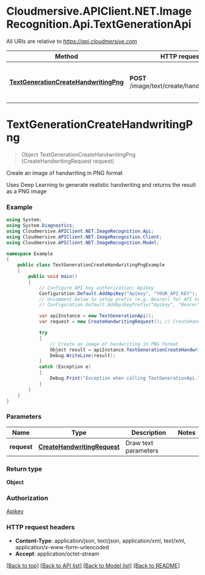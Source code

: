 # Cloudmersive.APIClient.NET.ImageRecognition.Api.TextGenerationApi

All URIs are relative to *https://api.cloudmersive.com*

Method | HTTP request | Description
------------- | ------------- | -------------
[**TextGenerationCreateHandwritingPng**](TextGenerationApi.md#textgenerationcreatehandwritingpng) | **POST** /image/text/create/handwriting/png | Create an image of handwriting in PNG format


<a name="textgenerationcreatehandwritingpng"></a>
# **TextGenerationCreateHandwritingPng**
> Object TextGenerationCreateHandwritingPng (CreateHandwritingRequest request)

Create an image of handwriting in PNG format

Uses Deep Learning to generate realistic handwriting and returns the result as a PNG image

### Example
```csharp
using System;
using System.Diagnostics;
using Cloudmersive.APIClient.NET.ImageRecognition.Api;
using Cloudmersive.APIClient.NET.ImageRecognition.Client;
using Cloudmersive.APIClient.NET.ImageRecognition.Model;

namespace Example
{
    public class TextGenerationCreateHandwritingPngExample
    {
        public void main()
        {
            // Configure API key authorization: Apikey
            Configuration.Default.AddApiKey("Apikey", "YOUR_API_KEY");
            // Uncomment below to setup prefix (e.g. Bearer) for API key, if needed
            // Configuration.Default.AddApiKeyPrefix("Apikey", "Bearer");

            var apiInstance = new TextGenerationApi();
            var request = new CreateHandwritingRequest(); // CreateHandwritingRequest | Draw text parameters

            try
            {
                // Create an image of handwriting in PNG format
                Object result = apiInstance.TextGenerationCreateHandwritingPng(request);
                Debug.WriteLine(result);
            }
            catch (Exception e)
            {
                Debug.Print("Exception when calling TextGenerationApi.TextGenerationCreateHandwritingPng: " + e.Message );
            }
        }
    }
}
```

### Parameters

Name | Type | Description  | Notes
------------- | ------------- | ------------- | -------------
 **request** | [**CreateHandwritingRequest**](CreateHandwritingRequest.md)| Draw text parameters | 

### Return type

**Object**

### Authorization

[Apikey](../README.md#Apikey)

### HTTP request headers

 - **Content-Type**: application/json, text/json, application/xml, text/xml, application/x-www-form-urlencoded
 - **Accept**: application/octet-stream

[[Back to top]](#) [[Back to API list]](../README.md#documentation-for-api-endpoints) [[Back to Model list]](../README.md#documentation-for-models) [[Back to README]](../README.md)

